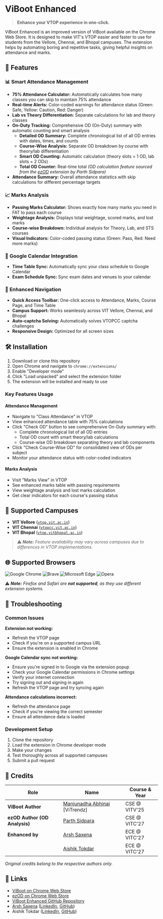 # ViBoot Enhanced

> **Enhance your VTOP experience in one-click.**

ViBoot Enhanced is an improved version of ViBoot available on the Chrome Web Store. It is designed to make VIT's VTOP easier and faster to use for students from the Vellore, Chennai, and Bhopal campuses. The extension helps by automating boring and repetitive tasks, giving helpful insights on attendance and marks.

## 🚀 Features

### 📊 **Smart Attendance Management**

- **75% Attendance Calculator:** Automatically calculates how many classes you can skip to maintain 75% attendance
- **Real-time Alerts:** Color-coded warnings for attendance status (Green: Safe, Yellow: Caution, Red: Danger)
- **Lab vs Theory Differentiation:** Separate calculations for lab and theory classes
- **On-Duty Tracking:** Comprehensive OD (On-Duty) summary with automatic counting and smart analysis
    - **Detailed OD Summary:** Complete chronological list of all OD entries with dates, times, and counts
    - **Course-Wise Analysis:** Separate OD breakdown by course with theory/lab differentiation
    - **Smart OD Counting:** Automatic calculation (theory slots = 1 OD, lab slots = 2 ODs)
    - **Total OD Counter:** Real-time total
      _(OD calculation feature sourced from the [ezOD](https://chromewebstore.google.com/detail/ezod/hcjjembkbilgkojhpapcffibhandgokh) extension by Parth Sidpara)_
- **Attendance Summary:** Overall attendance statistics with skip calculations for different percentage targets

### 📈 **Marks Analysis**

- **Passing Marks Calculator:** Shows exactly how many marks you need in FAT to pass each course
- **Weightage Analysis:** Displays total weightage, scored marks, and lost marks
- **Course-wise Breakdown:** Individual analysis for Theory, Lab, and STS courses
- **Visual Indicators:** Color-coded passing status (Green: Pass, Red: Need more marks)

### 📅 **Google Calendar Integration**

- **Time Table Sync:** Automatically sync your class schedule to Google Calendar
- **Exam Schedule Sync:** Sync exam dates and venues to your calendar

### 🎯 **Enhanced Navigation**

- **Quick Access Toolbar:** One-click access to Attendance, Marks, Course Page, and Time Table
- **Campus Support:** Works seamlessly across VIT Vellore, Chennai, and Bhopal
- **Auto-captcha Solving:** Automatically solves VTOPCC captcha challenges
- **Responsive Design:** Optimized for all screen sizes

## 🛠️ Installation

1. Download or clone this repository
2. Open Chrome and navigate to `chrome://extensions/`
3. Enable "Developer mode"
4. Click "Load unpacked" and select the extension folder
5. The extension will be installed and ready to use

### Key Features Usage

#### Attendance Management

- Navigate to "Class Attendance" in VTOP
- View enhanced attendance table with 75% calculations
- Click "Check OD" button to see comprehensive On-Duty summary with:
    - Complete chronological list of all OD entries
    - Total OD count with smart theory/lab calculations
    - Course-wise OD breakdown separating theory and lab components
- Click "Check Course-Wise OD" for consolidated view of ODs per subject
- Monitor your attendance status with color-coded indicators

#### Marks Analysis

- Visit "Marks View" in VTOP
- See enhanced marks table with passing requirements
- View weightage analysis and lost marks calculation
- Get clear indicators for each course's passing status

## 🏫 Supported Campuses

- **VIT Vellore** ([`vtop.vit.ac.in`](https://vtop.vit.ac.in))
- **VIT Chennai** ([`vtopcc.vit.ac.in`](https://vtopcc.vit.ac.in))
- **VIT Bhopal** ([`vtop.vitbhopal.ac.in`](https://vtop.vitbhopal.ac.in))

> ⚠️ _**Note:** Feature availability may vary across campuses due to differences in VTOP implementations._

## 🌐 Supported Browsers

![Google Chrome](https://img.shields.io/badge/Google%20Chrome-4285F4?style=for-the-badge&logo=GoogleChrome&logoColor=white)
![Brave](https://img.shields.io/badge/Brave-FB542B?style=for-the-badge&logo=Brave&logoColor=white)
![Microsoft Edge](https://img.shields.io/badge/Microsoft%20Edge-0078D7?style=for-the-badge&logo=Microsoft-edge&logoColor=white)
![Opera](https://img.shields.io/badge/Opera-FF1B2D?style=for-the-badge&logo=Opera&logoColor=white)

⚠️ _**Note:** Firefox and Safari are **not supported**, as they use different extension systems._

## 🐛 Troubleshooting

### Common Issues

**Extension not working:**

- Refresh the VTOP page
- Check if you're on a supported campus URL
- Ensure the extension is enabled in Chrome

**Google Calendar sync not working:**

- Ensure you're signed in to Google via the extension popup
- Check your Google Calendar permissions in Chrome settings
- Verify your internet connection
- Try signing out and signing in again
- Refresh the VTOP page and try syncing again

**Attendance calculations incorrect:**

- Refresh the attendance page
- Check if you're viewing the correct semester
- Ensure all attendance data is loaded

### Development Setup

1. Clone the repository
2. Load the extension in Chrome developer mode
3. Make your changes
4. Test thoroughly across all supported campuses
5. Submit a pull request

## 👥 Credits

| **Role**                      | **Name**                                                                         | **Course & Year** |
| ----------------------------- | -------------------------------------------------------------------------------- | ----------------- |
| **ViBoot Author**             | [Manjunadha Abhinai](https://www.linkedin.com/in/manjunadha-abhinai/) [ViTrendz] | CSE @ VITV'25     |
| **ezOD Author (OD Analysis)** | [Parth Sidpara](https://www.linkedin.com/in/parthsidpara/)                       | CSE @ VITC'27     |
| **Enhanced by**               | [Arsh Saxena](https://www.github.com/arshsaxena)                                 | ECE @ VITC'27     |
|                               | [Aishik Tokdar](https://www.github.com/AishikTokdar)                             | ECE @ VITC'27     |

_Original credits belong to the respective authors only._

## 🔗 Links

- [ViBoot on Chrome Web Store](https://chromewebstore.google.com/detail/viboot/mhbflefepokengbccinkmfhokjkphbol)
- [ezOD on Chrome Web Store](https://chromewebstore.google.com/detail/ezod/hcjjembkbilgkojhpapcffibhandgokh)
- [ViBoot Enhanced GitHub Repository](https://github.com/arshsaxena/ViBoot-Enhanced)
- [Arsh Saxena](https://www.arshsaxena.in) ([LinkedIn](https://www.linkedin.com/in/arshsaxena), [GitHub](https://www.github.com/arshsaxena))
- Aishik Tokdar ([LinkedIn](https://www.linkedin.com/in/aishiktokdar), [GitHub](https://www.github.com/AishikTokdar))
